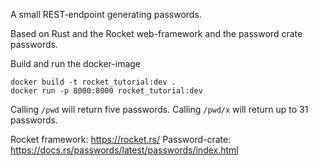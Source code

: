 A small REST-endpoint generating passwords.

Based on Rust and the Rocket web-framework and the password crate passwords.

Build and run the docker-image

```
docker build -t rocket_tutorial:dev .
docker run -p 8000:8000 rocket_tutorial:dev
```

Calling `/pwd` will return five passwords. Calling `/pwd/x` will return up to 31 passwords.

Rocket framework: https://rocket.rs/
Password-crate: https://docs.rs/passwords/latest/passwords/index.html
